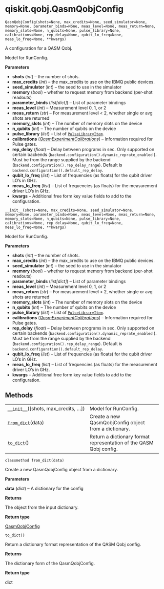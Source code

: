 # qiskit.qobj.QasmQobjConfig

<span id="undefined" />

`QasmQobjConfig(shots=None, max_credits=None, seed_simulator=None, memory=None, parameter_binds=None, meas_level=None, meas_return=None, memory_slots=None, n_qubits=None, pulse_library=None, calibrations=None, rep_delay=None, qubit_lo_freq=None, meas_lo_freq=None, **kwargs)`

A configuration for a QASM Qobj.

Model for RunConfig.

**Parameters**

*   **shots** (*int*) – the number of shots.
*   **max\_credits** (*int*) – the max\_credits to use on the IBMQ public devices.
*   **seed\_simulator** (*int*) – the seed to use in the simulator
*   **memory** (*bool*) – whether to request memory from backend (per-shot readouts)
*   **parameter\_binds** (*list\[dict]*) – List of parameter bindings
*   **meas\_level** (*int*) – Measurement level 0, 1, or 2
*   **meas\_return** (*str*) – For measurement level \< 2, whether single or avg shots are returned
*   **memory\_slots** (*int*) – The number of memory slots on the device
*   **n\_qubits** (*int*) – The number of qubits on the device
*   **pulse\_library** (*list*) – List of [`PulseLibraryItem`](qiskit.qobj.PulseLibraryItem#qiskit.qobj.PulseLibraryItem "qiskit.qobj.PulseLibraryItem").
*   **calibrations** ([*QasmExperimentCalibrations*](qiskit.qobj.QasmExperimentCalibrations#qiskit.qobj.QasmExperimentCalibrations "qiskit.qobj.QasmExperimentCalibrations")) – Information required for Pulse gates.
*   **rep\_delay** (*float*) – Delay between programs in sec. Only supported on certain backends (`backend.configuration().dynamic_reprate_enabled` ). Must be from the range supplied by the backend (`backend.configuration().rep_delay_range`). Default is `backend.configuration().default_rep_delay`.
*   **qubit\_lo\_freq** (*list*) – List of frequencies (as floats) for the qubit driver LO’s in GHz.
*   **meas\_lo\_freq** (*list*) – List of frequencies (as floats) for the measurement driver LO’s in GHz.
*   **kwargs** – Additional free form key value fields to add to the configuration.

<span id="undefined" />

`__init__(shots=None, max_credits=None, seed_simulator=None, memory=None, parameter_binds=None, meas_level=None, meas_return=None, memory_slots=None, n_qubits=None, pulse_library=None, calibrations=None, rep_delay=None, qubit_lo_freq=None, meas_lo_freq=None, **kwargs)`

Model for RunConfig.

**Parameters**

*   **shots** (*int*) – the number of shots.
*   **max\_credits** (*int*) – the max\_credits to use on the IBMQ public devices.
*   **seed\_simulator** (*int*) – the seed to use in the simulator
*   **memory** (*bool*) – whether to request memory from backend (per-shot readouts)
*   **parameter\_binds** (*list\[dict]*) – List of parameter bindings
*   **meas\_level** (*int*) – Measurement level 0, 1, or 2
*   **meas\_return** (*str*) – For measurement level \< 2, whether single or avg shots are returned
*   **memory\_slots** (*int*) – The number of memory slots on the device
*   **n\_qubits** (*int*) – The number of qubits on the device
*   **pulse\_library** (*list*) – List of [`PulseLibraryItem`](qiskit.qobj.PulseLibraryItem#qiskit.qobj.PulseLibraryItem "qiskit.qobj.PulseLibraryItem").
*   **calibrations** ([*QasmExperimentCalibrations*](qiskit.qobj.QasmExperimentCalibrations#qiskit.qobj.QasmExperimentCalibrations "qiskit.qobj.QasmExperimentCalibrations")) – Information required for Pulse gates.
*   **rep\_delay** (*float*) – Delay between programs in sec. Only supported on certain backends (`backend.configuration().dynamic_reprate_enabled` ). Must be from the range supplied by the backend (`backend.configuration().rep_delay_range`). Default is `backend.configuration().default_rep_delay`.
*   **qubit\_lo\_freq** (*list*) – List of frequencies (as floats) for the qubit driver LO’s in GHz.
*   **meas\_lo\_freq** (*list*) – List of frequencies (as floats) for the measurement driver LO’s in GHz.
*   **kwargs** – Additional free form key value fields to add to the configuration.

## Methods

|                                                                                                                     |                                                                    |
| ------------------------------------------------------------------------------------------------------------------- | ------------------------------------------------------------------ |
| [`__init__`](#qiskit.qobj.QasmQobjConfig.__init__ "qiskit.qobj.QasmQobjConfig.__init__")(\[shots, max\_credits, …]) | Model for RunConfig.                                               |
| [`from_dict`](#qiskit.qobj.QasmQobjConfig.from_dict "qiskit.qobj.QasmQobjConfig.from_dict")(data)                   | Create a new QasmQobjConfig object from a dictionary.              |
| [`to_dict`](#qiskit.qobj.QasmQobjConfig.to_dict "qiskit.qobj.QasmQobjConfig.to_dict")()                             | Return a dictionary format representation of the QASM Qobj config. |

<span id="undefined" />

`classmethod from_dict(data)`

Create a new QasmQobjConfig object from a dictionary.

**Parameters**

**data** (*dict*) – A dictionary for the config

**Returns**

The object from the input dictionary.

**Return type**

[QasmQobjConfig](#qiskit.qobj.QasmQobjConfig "qiskit.qobj.QasmQobjConfig")

<span id="undefined" />

`to_dict()`

Return a dictionary format representation of the QASM Qobj config.

**Returns**

The dictionary form of the QasmQobjConfig.

**Return type**

dict
